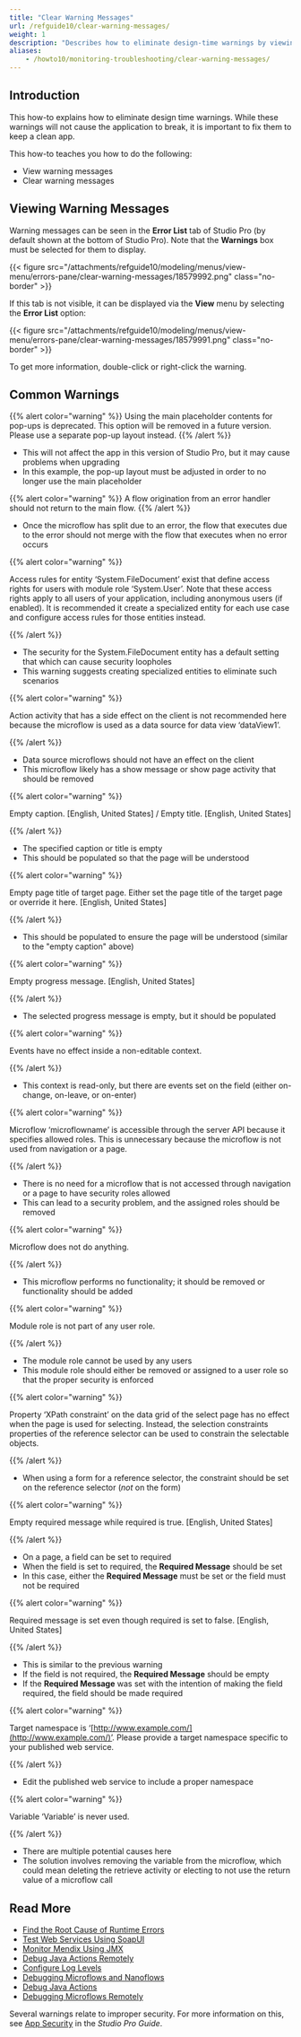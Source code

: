 ```yaml
---
title: "Clear Warning Messages"
url: /refguide10/clear-warning-messages/
weight: 1
description: "Describes how to eliminate design-time warnings by viewing and clearing warning messages."
aliases: 
    - /howto10/monitoring-troubleshooting/clear-warning-messages/
---
```


## Introduction

This how-to explains how to eliminate design time warnings. While these warnings will not cause the application to break, it is important to fix them to keep a clean app.

This how-to teaches you how to do the following:

* View warning messages
* Clear warning messages

## Viewing Warning Messages

Warning messages can be seen in the **Error List** tab of Studio Pro (by default shown at the bottom of Studio Pro). Note that the **Warnings** box must be selected for them to display.

{{< figure src="/attachments/refguide10/modeling/menus/view-menu/errors-pane/clear-warning-messages/18579992.png" class="no-border" >}}

If this tab is not visible, it can be displayed via the **View** menu by selecting the **Error List** option:

{{< figure src="/attachments/refguide10/modeling/menus/view-menu/errors-pane/clear-warning-messages/18579991.png" class="no-border" >}}

To get more information, double-click or right-click the warning.

## Common Warnings

{{% alert color="warning" %}}
Using the main placeholder contents for pop-ups is deprecated.  This option will be removed in a future version.  Please use a separate pop-up layout instead.
{{% /alert %}}

* This will not affect the app in this version of Studio Pro, but it may cause problems when upgrading
* In this example, the pop-up layout must be adjusted in order to no longer use the main placeholder

{{% alert color="warning" %}}
A flow origination from an error handler should not return to the main flow.
{{% /alert %}}

* Once the microflow has split due to an error, the flow that executes due to the error should not merge with the flow that executes when no error occurs

{{% alert color="warning" %}}

Access rules for entity ‘System.FileDocument’ exist that define access rights for users with module role ‘System.User’.  Note that these access rights apply to all users of your application, including anonymous users (if enabled).  It is recommended it create a specialized entity for each use case and configure access rules for those entities instead.

{{% /alert %}}

* The security for the System.FileDocument entity has a default setting that which can cause security loopholes
* This warning suggests creating specialized entities to eliminate such scenarios

{{% alert color="warning" %}}

Action activity that has a side effect on the client is not recommended here because the microflow is used as a data source for data view ‘dataView1’.

{{% /alert %}}

* Data source microflows should not have an effect on the client
* This microflow likely has a show message or show page activity that should be removed

{{% alert color="warning" %}}

Empty caption. [English, United States] / Empty title. [English, United States]

{{% /alert %}}

* The specified caption or title is empty
* This should be populated so that the page will be understood

{{% alert color="warning" %}}

Empty page title of target page.  Either set the page title of the target page or override it here. [English, United States]

{{% /alert %}}

* This should be populated to ensure the page will be understood (similar to the "empty caption" above)

{{% alert color="warning" %}}

Empty progress message. [English, United States]

{{% /alert %}}

* The selected progress message is empty, but it should be populated

{{% alert color="warning" %}}

Events have no effect inside a non-editable context.

{{% /alert %}}

* This context is read-only, but there are events set on the field (either on-change, on-leave, or on-enter) 

{{% alert color="warning" %}}

Microflow ‘microflowname’ is accessible through the server API because it specifies allowed roles. This is unnecessary because the microflow is not used from navigation or a page.

{{% /alert %}}

* There is no need for a microflow that is not accessed through navigation or a page to have security roles allowed
* This can lead to a security problem, and the assigned roles should be removed

{{% alert color="warning" %}}

Microflow does not do anything.

{{% /alert %}}

* This microflow performs no functionality; it should be removed or functionality should be added

{{% alert color="warning" %}}

Module role is not part of any user role.

{{% /alert %}}

* The module role cannot be used by any users
* This module role should either be removed or assigned to a user role so that the proper security is enforced

{{% alert color="warning" %}}

Property ‘XPath constraint’ on the data grid of the select page has no effect when the page is used for selecting.  Instead, the selection constraints properties of the reference selector can be used to constrain the selectable objects.

{{% /alert %}}

* When using a form for a reference selector, the constraint should be set on the reference selector (*not* on the form)

{{% alert color="warning" %}}

Empty required message while required is true. [English, United States]

{{% /alert %}}

* On a page, a field can be set to required
* When the field is set to required, the **Required Message** should be set
* In this case, either the **Required Message** must be set or the field must not be required

{{% alert color="warning" %}}

Required message is set even though required is set to false. [English, United States]

{{% /alert %}}

* This is similar to the previous warning
* If the field is not required, the **Required Message** should be empty
* If the **Required Message** was set with the intention of making the field required, the field should be made required

{{% alert color="warning" %}}

Target namespace is ‘[http://www.example.com/](http://www.example.com/)’.  Please provide a target namespace specific to your published web service.

{{% /alert %}}

* Edit the published web service to include a proper namespace

{{% alert color="warning" %}}

Variable ‘Variable’ is never used.

{{% /alert %}}

* There are multiple potential causes here
* The solution involves removing the variable from the microflow, which could mean deleting the retrieve activity or electing to not use the return value of a microflow call

## Read More

* [Find the Root Cause of Runtime Errors](/howto10/monitoring-troubleshooting/finding-the-root-cause-of-runtime-errors/)
* [Test Web Services Using SoapUI](/howto10/testing/testing-web-services-using-soapui/)
* [Monitor Mendix Using JMX](/howto10/monitoring-troubleshooting/monitoring-mendix-using-jmx/)
* [Debug Java Actions Remotely](/howto10/monitoring-troubleshooting/debug-java-actions-remotely/)
* [Configure Log Levels](/howto10/monitoring-troubleshooting/log-levels/)
* [Debugging Microflows and Nanoflows](/refguide10/debug-microflows-and-nanoflows/)
* [Debug Java Actions](/howto10/monitoring-troubleshooting/debug-java-actions/)
* [Debugging Microflows Remotely](/refguide10/debug-microflows-remotely/)

Several warnings relate to improper security. For more information on this, see [App Security](/refguide10/app-security/) in the *Studio Pro Guide*.
